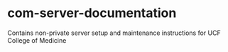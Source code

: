 # com-server-documentation
Contains non-private server setup and maintenance instructions for UCF College of Medicine
